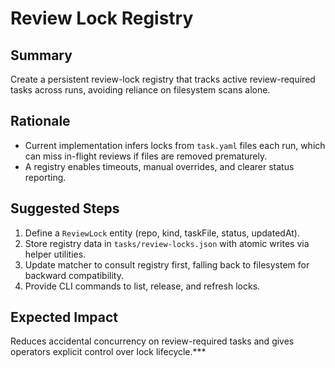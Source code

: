 # Review Lock Registry

## Summary

Create a persistent review-lock registry that tracks active review-required tasks across runs, avoiding reliance on filesystem scans alone.

## Rationale

- Current implementation infers locks from `task.yaml` files each run, which can miss in-flight reviews if files are removed prematurely.
- A registry enables timeouts, manual overrides, and clearer status reporting.

## Suggested Steps

1. Define a `ReviewLock` entity (repo, kind, taskFile, status, updatedAt).
2. Store registry data in `tasks/review-locks.json` with atomic writes via helper utilities.
3. Update matcher to consult registry first, falling back to filesystem for backward compatibility.
4. Provide CLI commands to list, release, and refresh locks.

## Expected Impact

Reduces accidental concurrency on review-required tasks and gives operators explicit control over lock lifecycle.\*\*\*
